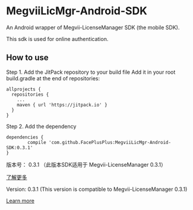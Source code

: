 # MegviiLicMgr-Android-SDK
An Android wrapper of Megvii-LicenseManager SDK (the mobile SDK). 

This sdk is used for online authentication.
## How to use
Step 1. Add the JitPack repository to your build file
Add it in your root build.gradle at the end of repositories:
```
allprojects {
  repositories {
    ...
    maven { url 'https://jitpack.io' }
  }
}
```
Step 2. Add the dependency
```
dependencies {
        compile 'com.github.FacePlusPlus:MegviiLicMgr-Android-SDK:0.3.1'
}
```

版本号： 0.3.1
（此版本SDK适用于 Megvii-LicenseManager 0.3.1）

[了解更多](https://github.com/FacePlusPlus/MegviiLicMgr-Android-SDK/wiki)

Version: 0.3.1 (This version is compatible to Megvii-LicenseManager 0.3.1)

[Learn more](https://github.com/FacePlusPlus/MegviiLicMgr-Android-SDK/wiki)
